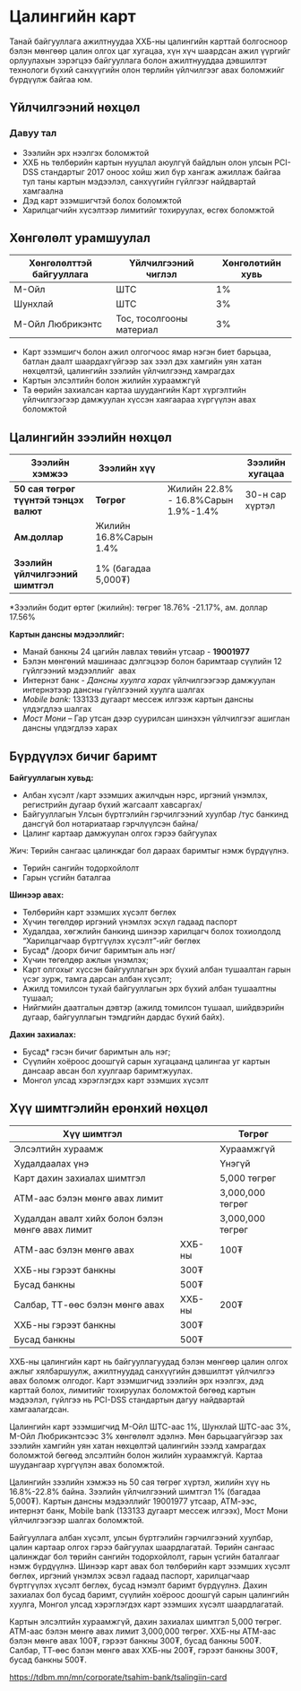 # Цалингийн карт
Танай байгууллага ажилтнуудаа ХХБ-ны цалингийн карттай болгосноор бэлэн мөнгөөр цалин олгох цаг хугацаа, хүн хүч шаардсан ажил үүргийг орлуулахын зэрэгцээ байгууллага болон ажилтнууддаа дэвшилтэт технологи бүхий санхүүгийн олон төрлийн үйлчилгээг авах боломжийг бүрдүүлж байгаа юм.

## Үйлчилгээний нөхцөл
### Давуу тал
* Зээлийн эрх нээлгэх боломжтой
* ХХБ нь төлбөрийн картын нууцлал аюулгүй байдлын олон улсын PCI-DSS стандартыг 2017 оноос хойш жил бүр хангаж ажиллаж байгаа тул таны картын мэдээлэл, санхүүгийн гүйлгээг найдвартай хамгаална
* Дэд карт эзэмшигчтэй болох боломжтой
* Харилцагчийн хүсэлтээр лимитийг тохируулах, өсгөх боломжтой
 
## Хөнгөлөлт урамшуулал

| Хөнгөлөлттэй байгууллага | **Үйлчилгээний чиглэл** | Хөнгөлөтийн хувь |
| --- | --- | --- |
| М-Ойл | ШТС | 1% |
| Шунхлай | ШТС | 3% |
| М-Ойл Любрикэнтс | Тос, тосолгооны материал | 3% |

* Карт эзэмшигч болон ажил олгогчоос ямар нэгэн биет барьцаа, батлан даалт шаардахгүйгээр зах зээл дэх хамгийн уян хатан нөхцөлтэй, цалингийн зээлийн үйлчилгээнд хамрагдах
* Картын элсэлтийн болон жилийн хураамжгүй
* Та өөрийн захиалсан картаа шуудангийн Карт хүргэлтийн үйлчилгээгээр дамжуулан хүссэн хаягаараа хүргүүлэн авах боломжтой
 
## Цалингийн зээлийн нөхцөл

| **Зээлийн хэмжээ** | **Зээлийн хүү** | | **Зээлийн хугацаа** |
| --- | --- | --- | --- |
| **50 сая төгрөг түүнтэй тэнцэх валют** | **Төгрөг** | Жилийн 22.8% - 16.8%Сарын 1.9%-1.4% | 30-н сар хүртэл |
| **Ам.доллар** | Жилийн 16.8%Сарын 1.4% |
| **Зээлийн үйлчилгээний шимтгэл** | 1% (багадаа 5,000₮) | | |

\*Зээлийн бодит өртөг (жилийн): төгрөг 18.76% -21.17%, ам. доллар 17.56%

**Картын дансны мэдээллийг:**

* Манай банкны 24 цагийн лавлах төвийн утсаар - **19001977**
* Бэлэн мөнгөний машинаас дэлгэцээр болон баримтаар сүүлийн 12 гүйлгээний мэдээллийг  авах
* Интернэт банк - *Дансны хуулга харах* үйлчилгээгээр дамжуулан интернэтээр дансны гүйлгээний хуулга шалгах
* *Mobile bank:* 133133 дугаарт мессеж илгээж картын дансны үлдэгдлээ шалгах
* *Мост Мони –* Гар утсан дээр суурилсан шинэхэн үйлчилгээг ашиглан дансны үлдэгдлээ харах


## Бүрдүүлэх бичиг баримт
**Байгууллагын хувьд:**

* Албан хүсэлт /карт эзэмших ажилчдын нэрс, иргэний үнэмлэх, регистрийн дугаар бүхий жагсаалт хавсаргах/
* Байгууллагын Улсын бүртгэлийн гэрчилгээний хуулбар /тус банкинд дансгүй бол нотариатаар гэрчлүүлсэн байна/
* Цалинг картаар дамжуулан олгох гэрээ байгуулах

Жич: Төрийн сангаас цалинждаг бол дараах баримтыг нэмж бүрдүүлнэ.

* Төрийн сангийн тодорхойлолт
* Гарын үсгийн баталгаа

**Шинээр авах:**

* Төлбөрийн карт эзэмших хүсэлт бөглөх
* Хүчин төгөлдөр иргэний үнэмлэх эсхүл гадаад паспорт
* Худалдаа, хөгжлийн банкинд шинээр харилцагч болох тохиолдолд  “Харилцагчаар бүртгүүлэх хүсэлт”-ийг бөглөх
* Бусад\* /доорх бичиг баримтын аль нэг/
* Хүчин төгөлдөр ажлын үнэмлэх;
* Карт олгохыг хүссэн байгууллагын эрх бүхий албан тушаалтан гарын үсэг зурж, тамга дарсан албан хүсэлт;
* Ажилд томилсон тухай байгууллагын эрх бүхий албан тушаалтны тушаал;
* Нийгмийн даатгалын дэвтэр (ажилд томилсон тушаал, шийдвэрийн дугаар, байгууллагын тэмдгийн дардас бүхий байх).

**Дахин захиалах:**

* Бусад\* гэсэн бичиг баримтын аль нэг;
* Сүүлийн хоёроос доошгүй сарын хугацаанд цалингаа уг картын дансаар авсан бол хуулгаар баримтжуулах.
* Монгол улсад хэрэглэгдэх карт эзэмших хүсэлт

## Хүү шимтгэлийн ерөнхий нөхцөл

| **Хүү шимтгэл** | | **Төгрөг** |
| --- | --- | --- |
| Элсэлтийн хураамж | | Хураамжгүй |
| Худалдаалах үнэ | | Үнэгүй |
| Карт дахин захиалах шимтгэл | | 5,000 төгрөг |
| АТМ-аас бэлэн мөнгө авах лимит | | 3,000,000 төгрөг |
| Худалдан авалт хийх болон бэлэн мөнгө авах лимит | | 3,000,000 төгрөг |
| АТМ-аас бэлэн мөнгө авах | ХХБ-ны | 100₮ |
| ХХБ-ны гэрээт банкны | 300₮ |
| Бусад банкны | 500₮ |
| Салбар, ТТ-өөс бэлэн мөнгө авах | ХХБ-ны | 200₮ |
| ХХБ-ны гэрээт банкны | 300₮ |
| Бусад банкны | 500₮ |



ХХБ-ны цалингийн карт нь байгууллагуудад бэлэн мөнгөөр цалин олгох ажлыг хялбаршуулж, ажилтнуудад санхүүгийн дэвшилтэт үйлчилгээ авах боломж олгодог. Карт эзэмшигчид зээлийн эрх нээлгэх, дэд карттай болох, лимитийг тохируулах боломжтой бөгөөд картын мэдээлэл, гүйлгээ нь PCI-DSS стандартын дагуу найдвартай хамгаалагдсан.

Цалингийн карт эзэмшигчид М-Ойл ШТС-аас 1%, Шунхлай ШТС-аас 3%, М-Ойл Любрикэнтсээс 3% хөнгөлөлт эдэлнэ. Мөн барьцаагүйгээр зах зээлийн хамгийн уян хатан нөхцөлтэй цалингийн зээлд хамрагдах боломжтой бөгөөд элсэлтийн болон жилийн хураамжгүй. Картаа шуудангаар хүргүүлэн авах боломжтой.

Цалингийн зээлийн хэмжээ нь 50 сая төгрөг хүртэл, жилийн хүү нь 16.8%-22.8% байна. Зээлийн үйлчилгээний шимтгэл 1% (багадаа 5,000₮). Картын дансны мэдээллийг 19001977 утсаар, АТМ-ээс, интернэт банк, Mobile bank (133133 дугаарт мессеж илгээх), Мост Мони үйлчилгээгээр шалгах боломжтой.

Байгууллага албан хүсэлт, улсын бүртгэлийн гэрчилгээний хуулбар, цалин картаар олгох гэрээ байгуулах шаардлагатай. Төрийн сангаас цалинждаг бол төрийн сангийн тодорхойлолт, гарын үсгийн баталгааг нэмж бүрдүүлнэ. Шинээр карт авах бол төлбөрийн карт эзэмших хүсэлт бөглөх, иргэний үнэмлэх эсвэл гадаад паспорт, харилцагчаар бүртгүүлэх хүсэлт бөглөх, бусад нэмэлт баримт бүрдүүлнэ. Дахин захиалах бол бусад баримт, сүүлийн хоёроос доошгүй сарын цалингийн хуулга, Монгол улсад хэрэглэгдэх карт эзэмших хүсэлт шаардлагатай.

Картын элсэлтийн хураамжгүй, дахин захиалах шимтгэл 5,000 төгрөг. АТМ-аас бэлэн мөнгө авах лимит 3,000,000 төгрөг. ХХБ-ны АТМ-аас бэлэн мөнгө авах 100₮, гэрээт банкны 300₮, бусад банкны 500₮. Салбар, ТТ-өөс бэлэн мөнгө авах ХХБ-ны 200₮, гэрээт банкны 300₮, бусад банкны 500₮.

https://tdbm.mn/mn/corporate/tsahim-bank/tsalingiin-card